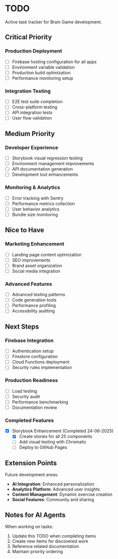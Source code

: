 # TODO

Active task tracker for Brain Game development.

## Critical Priority

### Production Deployment
- [ ] Firebase hosting configuration for all apps
- [ ] Environment variable validation
- [ ] Production build optimization
- [ ] Performance monitoring setup

### Integration Testing
- [ ] E2E test suite completion
- [ ] Cross-platform testing
- [ ] API integration tests
- [ ] User flow validation

## Medium Priority

### Developer Experience
- [ ] Storybook visual regression testing
- [ ] Environment management improvements
- [ ] API documentation generation
- [ ] Development tool enhancements

### Monitoring & Analytics
- [ ] Error tracking with Sentry
- [ ] Performance metrics collection
- [ ] User behavior analytics
- [ ] Bundle size monitoring

## Nice to Have

### Marketing Enhancement
- [ ] Landing page content optimization
- [ ] SEO improvements
- [ ] Brand asset organization
- [ ] Social media integration

### Advanced Features
- [ ] Advanced testing patterns
- [ ] Code generation tools
- [ ] Performance profiling
- [ ] Accessibility auditing

## Next Steps

### Firebase Integration
- [ ] Authentication setup
- [ ] Firestore configuration
- [ ] Cloud Functions deployment
- [ ] Security rules implementation

### Production Readiness
- [ ] Load testing
- [ ] Security audit
- [ ] Performance benchmarking
- [ ] Documentation review

### Completed Features
- [x] Storybook Enhancement (Completed 24-06-2025)
  - [x] Create stories for all 25 components
  - [ ] Add visual testing with Chromatic
  - [ ] Deploy to GitHub Pages

## Extension Points

Future development areas:
- **AI Integration**: Enhanced personalization
- **Analytics Platform**: Advanced user insights
- **Content Management**: Dynamic exercise creation
- **Social Features**: Community and sharing

## Notes for AI Agents

When working on tasks:
1. Update this TODO when completing items
2. Create new items for discovered work
3. Reference related documentation
4. Maintain priority ordering